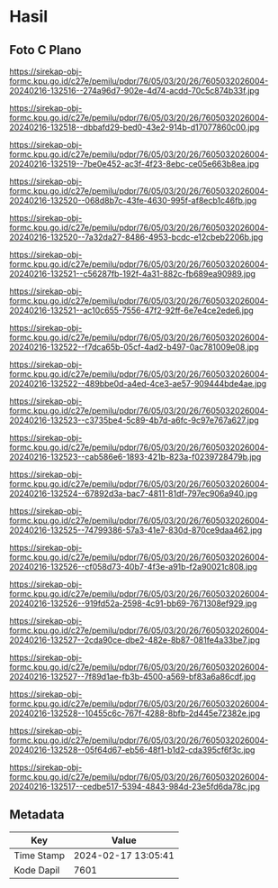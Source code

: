 # Hasil

## Foto C Plano

https://sirekap-obj-formc.kpu.go.id/c27e/pemilu/pdpr/76/05/03/20/26/7605032026004-20240216-132516--274a96d7-902e-4d74-acdd-70c5c874b33f.jpg

https://sirekap-obj-formc.kpu.go.id/c27e/pemilu/pdpr/76/05/03/20/26/7605032026004-20240216-132518--dbbafd29-bed0-43e2-914b-d17077860c00.jpg

https://sirekap-obj-formc.kpu.go.id/c27e/pemilu/pdpr/76/05/03/20/26/7605032026004-20240216-132519--7be0e452-ac3f-4f23-8ebc-ce05e663b8ea.jpg

https://sirekap-obj-formc.kpu.go.id/c27e/pemilu/pdpr/76/05/03/20/26/7605032026004-20240216-132520--068d8b7c-43fe-4630-995f-af8ecb1c46fb.jpg

https://sirekap-obj-formc.kpu.go.id/c27e/pemilu/pdpr/76/05/03/20/26/7605032026004-20240216-132520--7a32da27-8486-4953-bcdc-e12cbeb2206b.jpg

https://sirekap-obj-formc.kpu.go.id/c27e/pemilu/pdpr/76/05/03/20/26/7605032026004-20240216-132521--c56287fb-192f-4a31-882c-fb689ea90989.jpg

https://sirekap-obj-formc.kpu.go.id/c27e/pemilu/pdpr/76/05/03/20/26/7605032026004-20240216-132521--ac10c655-7556-47f2-92ff-6e7e4ce2ede6.jpg

https://sirekap-obj-formc.kpu.go.id/c27e/pemilu/pdpr/76/05/03/20/26/7605032026004-20240216-132522--f7dca65b-05cf-4ad2-b497-0ac781009e08.jpg

https://sirekap-obj-formc.kpu.go.id/c27e/pemilu/pdpr/76/05/03/20/26/7605032026004-20240216-132522--489bbe0d-a4ed-4ce3-ae57-909444bde4ae.jpg

https://sirekap-obj-formc.kpu.go.id/c27e/pemilu/pdpr/76/05/03/20/26/7605032026004-20240216-132523--c3735be4-5c89-4b7d-a6fc-9c97e767a627.jpg

https://sirekap-obj-formc.kpu.go.id/c27e/pemilu/pdpr/76/05/03/20/26/7605032026004-20240216-132523--cab586e6-1893-421b-823a-f0239728479b.jpg

https://sirekap-obj-formc.kpu.go.id/c27e/pemilu/pdpr/76/05/03/20/26/7605032026004-20240216-132524--67892d3a-bac7-4811-81df-797ec906a940.jpg

https://sirekap-obj-formc.kpu.go.id/c27e/pemilu/pdpr/76/05/03/20/26/7605032026004-20240216-132525--74799386-57a3-41e7-830d-870ce9daa462.jpg

https://sirekap-obj-formc.kpu.go.id/c27e/pemilu/pdpr/76/05/03/20/26/7605032026004-20240216-132526--cf058d73-40b7-4f3e-a91b-f2a90021c808.jpg

https://sirekap-obj-formc.kpu.go.id/c27e/pemilu/pdpr/76/05/03/20/26/7605032026004-20240216-132526--919fd52a-2598-4c91-bb69-7671308ef929.jpg

https://sirekap-obj-formc.kpu.go.id/c27e/pemilu/pdpr/76/05/03/20/26/7605032026004-20240216-132527--2cda90ce-dbe2-482e-8b87-081fe4a33be7.jpg

https://sirekap-obj-formc.kpu.go.id/c27e/pemilu/pdpr/76/05/03/20/26/7605032026004-20240216-132527--7f89d1ae-fb3b-4500-a569-bf83a6a86cdf.jpg

https://sirekap-obj-formc.kpu.go.id/c27e/pemilu/pdpr/76/05/03/20/26/7605032026004-20240216-132528--10455c6c-767f-4288-8bfb-2d445e72382e.jpg

https://sirekap-obj-formc.kpu.go.id/c27e/pemilu/pdpr/76/05/03/20/26/7605032026004-20240216-132528--05f64d67-eb56-48f1-b1d2-cda395cf6f3c.jpg

https://sirekap-obj-formc.kpu.go.id/c27e/pemilu/pdpr/76/05/03/20/26/7605032026004-20240216-132517--cedbe517-5394-4843-984d-23e5fd6da78c.jpg


## Metadata

| Key        | Value               |
| ---------- | ------------------- |
| Time Stamp | 2024-02-17 13:05:41 |
| Kode Dapil | 7601                |



